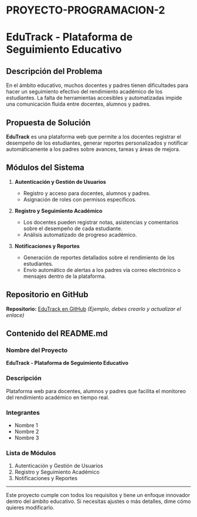 # PROYECTO-PROGRAMACION-2
# EduTrack - Plataforma de Seguimiento Educativo

## Descripción del Problema

En el ámbito educativo, muchos docentes y padres tienen dificultades para hacer un seguimiento efectivo del rendimiento académico de los estudiantes. La falta de herramientas accesibles y automatizadas impide una comunicación fluida entre docentes, alumnos y padres.

## Propuesta de Solución

**EduTrack** es una plataforma web que permite a los docentes registrar el desempeño de los estudiantes, generar reportes personalizados y notificar automáticamente a los padres sobre avances, tareas y áreas de mejora.

## Módulos del Sistema

1. **Autenticación y Gestión de Usuarios**
   - Registro y acceso para docentes, alumnos y padres.
   - Asignación de roles con permisos específicos.

2. **Registro y Seguimiento Académico**
   - Los docentes pueden registrar notas, asistencias y comentarios sobre el desempeño de cada estudiante.
   - Análisis automatizado de progreso académico.

3. **Notificaciones y Reportes**
   - Generación de reportes detallados sobre el rendimiento de los estudiantes.
   - Envío automático de alertas a los padres vía correo electrónico o mensajes dentro de la plataforma.

## Repositorio en GitHub

**Repositorio:** [EduTrack en GitHub](#) *(Ejemplo, debes crearlo y actualizar el enlace)*

## Contenido del README.md

### Nombre del Proyecto

**EduTrack - Plataforma de Seguimiento Educativo**

### Descripción

Plataforma web para docentes, alumnos y padres que facilita el monitoreo del rendimiento académico en tiempo real.

### Integrantes

- Nombre 1  
- Nombre 2  
- Nombre 3  

### Lista de Módulos

1. Autenticación y Gestión de Usuarios
2. Registro y Seguimiento Académico
3. Notificaciones y Reportes

---

Este proyecto cumple con todos los requisitos y tiene un enfoque innovador dentro del ámbito educativo. Si necesitas ajustes o más detalles, dime cómo quieres modificarlo.

